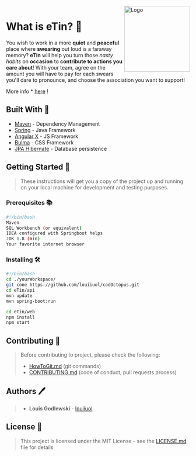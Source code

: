 <img src="https://image.flaticon.com/icons/svg/411/411815.svg" title="Logo" alt="Logo" align="right" width="180">

# What is eTin? 🐷

You wish to work in a more **quiet** and **peaceful** place where **swearing** out loud is a faraway memory? **eTin** will help you turn those _nasty habits_ on **occasion** to **contribute to actions you care about**! With your team, agree on the amount you will have to pay for each swears you'll dare to pronounce, and choose the association you want to support! 

More info * [here](https://github.com/louiiuol/eTin/wiki) !

## Built With 🚀

* [Maven](https://maven.apache.org/) - Dependency Management
* [Spring](https://spring.io/) - Java Framework
* [Angular X](https://angular.io/docs) - JS Framework
* [Bulma](https://bulma.io/documentation/) - CSS Framework
* [JPA Hibernate](https://hibernate.org/orm/documentation/5.4/) - Database persistence


## Getting Started 💪

> These instructions will get you a copy of the project up and running on your local machine for development and testing purposes.

### Prerequisites 📚

```bash
#!/bin/bash
Maven
SQL Workbench (or equivalent)
IDEA configured with Springboot helps
JDK 1.8 (min)
Your favorite internet browser
```

### Installing 🛠

```bash
#!/bin/bash
cd ./yourWorkspace/
git cone https://github.com/louiiuol/codOctopus.git
cd eTin/api
mvn update
mvn spring-boot:run

cd eTin/web
npm install
npm start

```

## Contributing 🙌

> Before contributing to project, please check the following:
> * [HowToGit.md](https://gist.github.com/louiiuol/2697f8217853689fef9173e4eaad5386#versioning-how-to-git) (git commands) <br>
> * [CONTRIBUTING.md](https://gist.github.com/louiiuol/f1ca9436c877c85f39f20e683ed64156) (code of conduct,  pull requests process)

## Authors 🖊

> * **Louis Godlewski**  - [louiiuol](https://github.com/louiiuol)

## License 💼

> This project is licensed under the MIT License - see the [LICENSE.md](LICENSE.md) file for details
